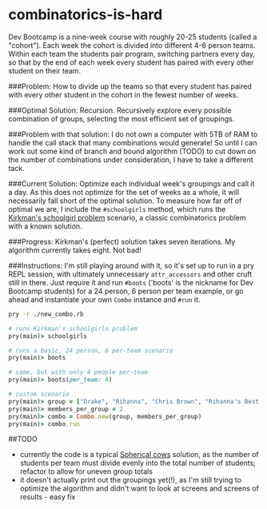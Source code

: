 combinatorics-is-hard
=====================
Dev Bootcamp is a nine-week course with roughly 20-25 students (called a "cohort").
Each week the cohort is divided into different 4-6 person teams.
Within each team the students pair program, switching partners every day, so that by the end of each week every student has paired with every other student on their team.

###Problem:
How to divide up the teams so that every student has paired with every other student in the cohort in the fewest number of weeks.

###Optimal Solution:
Recursion. Recursively explore every possible combination of groups, selecting the most efficient set of groupings.

###Problem with that solution:
I do not own a computer with 5TB of RAM to handle the call stack that many combinations would generate! So until I can work out some kind of branch and bound algorithm (TODO) to cut down on the number of combinations under consideration, I have to take a different tack.

###Current Solution:
Optimize each individual week's groupings and call it a day. As this does not optimize for the set of weeks as a whole, it will necessarily fall short of the optimal solution. To measure how far off of optimal we are, I include the `#schoolgirls` method, which runs the [Kirkman's schoolgirl problem](http://en.wikipedia.org/wiki/Kirkman's_schoolgirl_problem) scenario, a classic combinatorics problem with a known solution.

###Progress:
Kirkman's (perfect) solution takes seven iterations. My algorithm currently takes eight. Not bad!

###Instructions:
I'm still playing around with it, so it's set up to run in a pry REPL session, with ultimately unnecessary `attr_accessors` and other cruft still in there. Just require it and run `#boots` ('boots' is the nickname for Dev Bootcamp students) for a 24 person, 6 person per team example, or go ahead and instantiate your own `Combo` instance and `#run` it.

```sh
pry -r ./new_combo.rb
```
```ruby
# runs Kirkman's schoolgirls problem
pry(main)> schoolgirls

# runs a basic, 24 person, 6 per-team scenario
pry(main)> boots

# same, but with only 4 people per-team
pry(main)> boots(per_team: 4)

# custom scenario
pry(main)> group = ["Drake", "Rihanna", "Chris Brown", "Rihanna's Best Friend"]
pry(main)> members_per_group = 2
pry(main)> combo = Combo.new(group, members_per_group)
pry(main)> combo.run
```
##TODO
- currently the code is a typical [Spherical cows](http://en.wikipedia.org/wiki/Spherical_cow) solution, as the number of students per team must divide evenly into the total number of students; refactor to allow for uneven group totals
- it doesn't actually print out the groupings yet(!), as I'm still trying to optimize the algorithm and didn't want to look at screens and screens of results - easy fix
